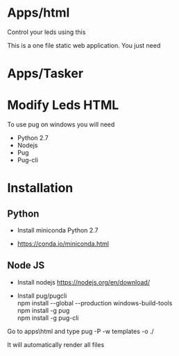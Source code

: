 # Apps/html
Control your leds using this 

This is a one file static web application.
You just need 

# Apps/Tasker




# Modify Leds HTML

To use pug on windows you will need
* Python 2.7
* Nodejs
* Pug
* Pug-cli

# Installation

## Python

* Install miniconda Python 2.7
- https://conda.io/miniconda.html

## Node JS
* Install nodejs
https://nodejs.org/en/download/

* Install pug/pugcli   
npm install --global --production windows-build-tools   
npm install -g pug    
npm install -g pug-cli    

Go to apps\html and type
pug -P -w templates -o ./

It will automatically render all files